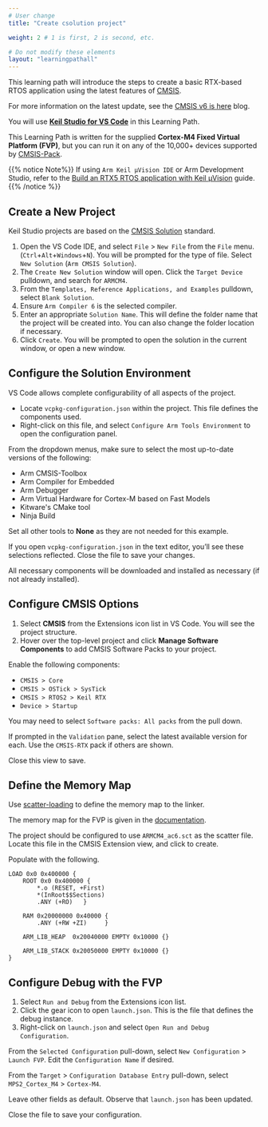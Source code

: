 ```yaml
---
# User change
title: "Create csolution project"

weight: 2 # 1 is first, 2 is second, etc.

# Do not modify these elements
layout: "learningpathall"
---
```

This learning path will introduce the steps to create a basic RTX-based RTOS application using the latest features of [CMSIS](https://www.keil.arm.com/cmsis).

For more information on the latest update, see the [CMSIS v6 is here](https://community.arm.com/arm-community-blogs/b/tools-software-ides-blog/posts/cmsis-v6-is-here) blog.

You will use **[Keil Studio for VS Code](/install-guides/keilstudio_vs)** in this Learning Path.

This Learning Path is written for the supplied **Cortex-M4 Fixed Virtual Platform (FVP)**, but you can run it on any of the 10,000+ devices supported by [CMSIS-Pack](https://www.open-cmsis-pack.org/).

{{% notice  Note%}}
If using `Arm Keil μVision IDE` or Arm Development Studio, refer to the [Build an RTX5 RTOS application with Keil μVision](/learning-paths/microcontrollers/cmsis_rtx/) guide.
{{% /notice %}}

## Create a New Project

Keil Studio projects are based on the [CMSIS Solution](https://github.com/Open-CMSIS-Pack/cmsis-toolbox/blob/main/docs/YML-Input-Format.md) standard.

1. Open the VS Code IDE, and select `File` > `New File` from the `File` menu. (`Ctrl`+`Alt`+`Windows`+`N`). You will be prompted for the type of file. Select `New Solution` (`Arm CMSIS Solution`).
2. The `Create New Solution` window will open. Click the `Target Device` pulldown, and search for `ARMCM4`.
3. From the `Templates, Reference Applications, and Examples` pulldown, select `Blank Solution`.
4. Ensure `Arm Compiler 6` is the selected compiler.
5. Enter an appropriate `Solution Name`. This will define the folder name that the project will be created into. You can also change the folder location if necessary.
6. Click `Create`. You will be prompted to open the solution in the current window, or open a new window.

## Configure the Solution Environment

VS Code allows complete configurability of all aspects of the project.

- Locate `vcpkg-configuration.json` within the project. This file defines the components used.
- Right-click on this file, and select `Configure Arm Tools Environment` to open the configuration panel.

From the dropdown menus, make sure to select the most up-to-date versions of the following:

- Arm CMSIS-Toolbox
- Arm Compiler for Embedded
- Arm Debugger
- Arm Virtual Hardware for Cortex-M based on Fast Models
- Kitware's CMake tool
- Ninja Build

Set all other tools to **None** as they are not needed for this example.

If you open `vcpkg-configuration.json` in the text editor, you’ll see these selections reflected. Close the file to save your changes.

All necessary components will be downloaded and installed as necessary (if not already installed).

## Configure CMSIS Options

1. Select **CMSIS** from the Extensions icon list in VS Code. You will see the project structure.
2. Hover over the top-level project and click **Manage Software Components** to add CMSIS Software Packs to your project.

Enable the following components:
* `CMSIS > Core`
* `CMSIS > OSTick > SysTick`
* `CMSIS > RTOS2 > Keil RTX`
* `Device > Startup`

You may need to select `Software packs: All packs` from the pull down.

If prompted in the `Validation` pane, select the latest available version for each. Use the `CMSIS-RTX` pack if others are shown.

Close this view to save.

## Define the Memory Map

Use [scatter-loading](https://developer.arm.com/documentation/101754/latest/armlink-Reference/Scatter-loading-Features/The-scatter-loading-mechanism/Overview-of-scatter-loading) to define the memory map to the linker.

The memory map for the FVP is given in the [documentation](https://developer.arm.com/documentation/100964/latest/Microcontroller-Prototyping-System-2/MPS2---memory-maps/MPS2---memory-map-for-models-without-the-Armv8-M-additions).

The project should be configured to use `ARMCM4_ac6.sct` as the scatter file. Locate this file in the CMSIS Extension view, and click to create.

Populate with the following.

```text
LOAD 0x0 0x400000 {
	ROOT 0x0 0x400000 {
		*.o (RESET, +First)
		*(InRoot$$Sections)
		.ANY (+RO)   }

	RAM 0x20000000 0x40000 {
		.ANY (+RW +ZI)     }

	ARM_LIB_HEAP  0x20040000 EMPTY 0x10000 {}

	ARM_LIB_STACK 0x20050000 EMPTY 0x10000 {}
}
```

## Configure Debug with the FVP

1. Select `Run and Debug` from the Extensions icon list.
2. Click the gear icon to open `launch.json`. This is the file that defines the debug instance.
3. Right-click on `launch.json` and select `Open Run and Debug Configuration`.

From the `Selected Configuration` pull-down, select `New Configuration` > `Launch FVP`. Edit the `Configuration Name` if desired.

From the `Target` > `Configuration Database Entry` pull-down, select `MPS2_Cortex_M4` > `Cortex-M4`.

Leave other fields as default. Observe that `launch.json` has been updated.

Close the file to save your configuration.
